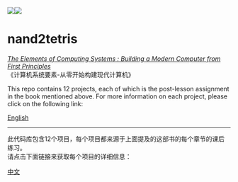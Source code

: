 ![](https://ga-beacon.appspot.com/UA-102629055-1/nand2tetris/readme?pixel)[![](https://img.shields.io/badge/license-GPL--3.0-blue.svg)](https://raw.githubusercontent.com/ReionChan/nand2tetris/master/LICENSE)  

nand2tetris
================================================

[*The Elements of Computing Systems : Building a Modern Computer from First Principles*](http://www.amazon.com/Elements-Computing-Systems-Building-Principles/dp/0262640686/ref=ed_oe_p "购买")  
《计算机系统要素-从零开始构建现代计算机》

This repo contains 12 projects, each of which is the post-lesson assignment in the book mentioned above. For more information on each project, please click on the following link: 
  
[English](https://reionchan.github.io/nand2tetris/index_en.html)

----

此代码库包含12个项目，每个项目都来源于上面提及的这部书的每个章节的课后练习。  
请点击下面链接来获取每个项目的详细信息：

[中文](http://reionchan.github.io/nand2tetris/)
